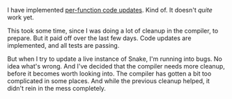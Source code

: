I have implemented [per-function code updates](/daily/2024-10-03). Kind of. It
doesn't _quite_ work yet.

This took some time, since I was doing a lot of cleanup in the compiler, to
prepare. But it paid off over the last few days. Code updates are implemented,
and all tests are passing.

But when I try to update a live instance of Snake, I'm running into bugs. No
idea what's wrong. And I've decided that the compiler needs more cleanup, before
it becomes worth looking into. The compiler has gotten a bit too complicated in
some places. And while the previous cleanup helped, it didn't rein in
the mess completely.
